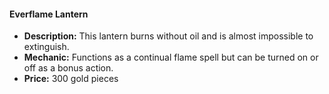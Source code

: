 #### Everflame Lantern

- **Description:** This lantern burns without oil and is almost impossible to extinguish.
- **Mechanic:** Functions as a continual flame spell but can be turned on or off as a bonus action.
- **Price:** 300 gold pieces
